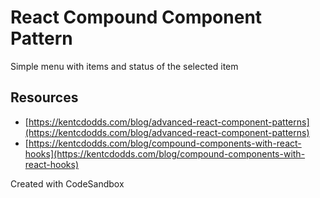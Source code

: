# React Compound Component Pattern

Simple menu with items and status of the selected item

## Resources

- [https://kentcdodds.com/blog/advanced-react-component-patterns](https://kentcdodds.com/blog/advanced-react-component-patterns)
- [https://kentcdodds.com/blog/compound-components-with-react-hooks](https://kentcdodds.com/blog/compound-components-with-react-hooks)

Created with CodeSandbox
